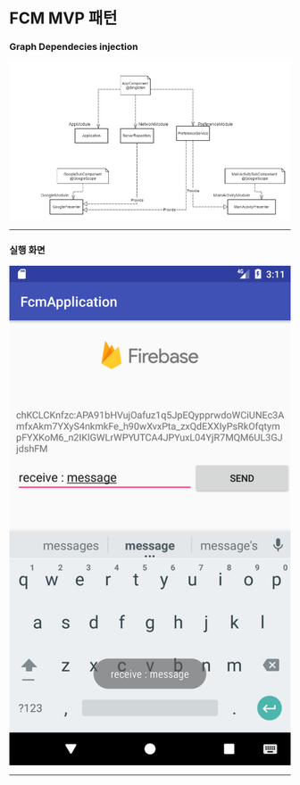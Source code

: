 # FCM MVP 패턴
### Graph Dependecies injection 
![](https://github.com/kimtaesu/FcmApplication/blob/master/document/graph_di.jpg)

***

### 실행 화면 
![](https://github.com/kimtaesu/FcmApplication/blob/master/screenshot/Screenshot_1493824309.png)

***

